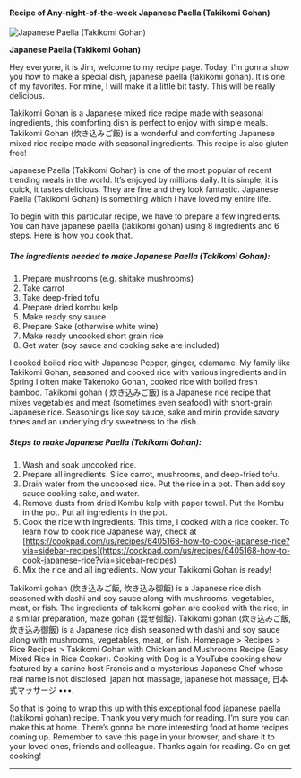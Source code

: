             

#### Recipe of Any-night-of-the-week Japanese Paella (Takikomi Gohan)

![Japanese Paella (Takikomi Gohan)](https://img-global.cpcdn.com/recipes/6584c65e8b38f585/751x532cq70/japanese-paella-takikomi-gohan-recipe-main-photo.jpg)

**Japanese Paella (Takikomi Gohan)**

Hey everyone, it is Jim, welcome to my recipe page. Today, I’m gonna show you how to make a special dish, japanese paella (takikomi gohan). It is one of my favorites. For mine, I will make it a little bit tasty. This will be really delicious.

Takikomi Gohan is a Japanese mixed rice recipe made with seasonal ingredients, this comforting dish is perfect to enjoy with simple meals. Takikomi Gohan (炊き込みご飯) is a wonderful and comforting Japanese mixed rice recipe made with seasonal ingredients. This recipe is also gluten free!

Japanese Paella (Takikomi Gohan) is one of the most popular of recent trending meals in the world. It’s enjoyed by millions daily. It is simple, it is quick, it tastes delicious. They are fine and they look fantastic. Japanese Paella (Takikomi Gohan) is something which I have loved my entire life.

To begin with this particular recipe, we have to prepare a few ingredients. You can have japanese paella (takikomi gohan) using 8 ingredients and 6 steps. Here is how you cook that.

##### The ingredients needed to make Japanese Paella (Takikomi Gohan):

1.  Prepare mushrooms (e.g. shitake mushrooms)
2.  Take carrot
3.  Take deep-fried tofu
4.  Prepare dried kombu kelp
5.  Make ready soy sauce
6.  Prepare Sake (otherwise white wine)
7.  Make ready uncooked short grain rice
8.  Get water (soy sauce and cooking sake are included)

I cooked boiled rice with Japanese Pepper, ginger, edamame. My family like Takikomi Gohan, seasoned and cooked rice with various ingredients and in Spring I often make Takenoko Gohan, cooked rice with boiled fresh bamboo. Takikomi gohan ( 炊き込みご飯) is a Japanese rice recipe that mixes vegetables and meat (sometimes even seafood) with short-grain Japanese rice. Seasonings like soy sauce, sake and mirin provide savory tones and an underlying dry sweetness to the dish.

##### Steps to make Japanese Paella (Takikomi Gohan):

1.  Wash and soak uncooked rice.
2.  Prepare all ingredients. Slice carrot, mushrooms, and deep-fried tofu.
3.  Drain water from the uncooked rice. Put the rice in a pot. Then add soy sauce cooking sake, and water.
4.  Remove dusts from dried Kombu kelp with paper towel. Put the Kombu in the pot. Put all ingredients in the pot.
5.  Cook the rice with ingredients. This time, I cooked with a rice cooker. To learn how to cook rice Japanese way, check at [https://cookpad.com/us/recipes/6405168-how-to-cook-japanese-rice?via=sidebar-recipes](https://cookpad.com/us/recipes/6405168-how-to-cook-japanese-rice?via=sidebar-recipes)
6.  Mix the rice and all ingredients. Now your Takikomi Gohan is ready!

Takikomi gohan (炊き込みご飯, 炊き込み御飯) is a Japanese rice dish seasoned with dashi and soy sauce along with mushrooms, vegetables, meat, or fish. The ingredients of takikomi gohan are cooked with the rice; in a similar preparation, maze gohan (混ぜ御飯). Takikomi gohan (炊き込みご飯, 炊き込み御飯) is a Japanese rice dish seasoned with dashi and soy sauce along with mushrooms, vegetables, meat, or fish. Homepage > Recipes > Rice Recipes > Takikomi Gohan with Chicken and Mushrooms Recipe (Easy Mixed Rice in Rice Cooker). Cooking with Dog is a YouTube cooking show featured by a canine host Francis and a mysterious Japanese Chef whose real name is not disclosed. japan hot massage, japanese hot massage, 日本式マッサージ •••.

So that is going to wrap this up with this exceptional food japanese paella (takikomi gohan) recipe. Thank you very much for reading. I’m sure you can make this at home. There’s gonna be more interesting food at home recipes coming up. Remember to save this page in your browser, and share it to your loved ones, friends and colleague. Thanks again for reading. Go on get cooking!

* * *